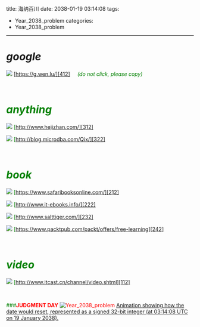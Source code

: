 title: 海纳百川
date: 2038-01-19 03:14:08
tags:
 - Year_2038_problem
categories:
 - Year_2038_problem
---

# __*google*__

![][411]
[https://g.wen.lu/][412] &nbsp;&nbsp;&nbsp;&nbsp;<font color='green'>*(do not click, please copy)*

<br/>


# __*anything*__

![][311]
[http://www.hejizhan.com/][312]

![][321]
[http://blog.microdba.com/Qix/][322]

<br/>



# __*book*__

![][211]
[https://www.safaribooksonline.com/][212]

![][221]
[http://www.it-ebooks.info/][222]

![][231]
[http://www.salttiger.com/][232]

![][241]
[https://www.packtpub.com/packt/offers/free-learning][242]

<br/>


# __*video*__

![][111]
[http://www.itcast.cn/channel/video.shtml][112]

<br/>



###<font color='red'>__JUDGMENT DAY__
![Year_2038_problem][1000]
[Animation showing how the date would reset, represented as a signed 32-bit integer (at 03:14:08 UTC on 19 January 2038).][999]



[111]:/../logos/it_cast.png

[211]:/../logos/safari.png
[221]:/../logos/it_ebooks.png
[231]:/../logos/salttiger.png
[241]:/../logos/packtpub.png

[311]:/../logos/hejizhan.png
[321]:/../logos/microdba.png

[411]:/../logos/google.png



[112]:http://www.itcast.cn/channel/video.shtml

[212]:https://www.safaribooksonline.com/
[222]:http://www.it-ebooks.info/
[232]:http://www.salttiger.com/
[242]:https://www.packtpub.com/packt/offers/free-learning

[312]:http://www.hejizhan.com/
[322]:http://blog.microdba.com/Qix/

[412]:https://g.wen.lu/


[999]:https://en.wikipedia.org/wiki/Year_2038_problem
[1000]:/../logos/Year_2038_problem.gif
